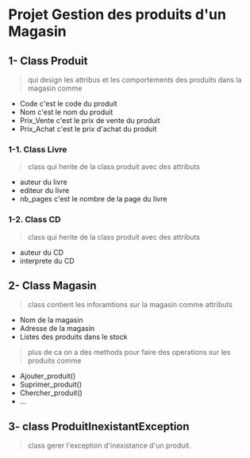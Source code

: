 # Projet Gestion des produits d'un Magasin
## 1- Class Produit 
  > qui design les attribus et les comportements des produits dans la magasin comme
  - Code c'est le code du produit 
  - Nom c'est le nom du produit
  - Prix_Vente c'est le prix de vente du produit
  - Prix_Achat c'est le prix d'achat du produit

### 1-1. Class Livre
  > class qui herite de la class produit avec des attributs 
  - auteur du livre
  - editeur du livre
  - nb_pages c'est le nombre de la page du livre
### 1-2. Class CD
  > class qui herite de la class produit avec des attributs
  - auteur du CD
  - interprete du CD
## 2- Class Magasin
  > class contient les inforamtions sur la magasin comme attributs
  - Nom de la magasin
  - Adresse de la magasin
  - Listes des produits dans le stock
  > plus de ca on a des methods pour faire des operations sur les produits comme
  - Ajouter_produit()
  - Suprimer_produit()
  - Chercher_produit()
  - ...

## 3- class ProduitInexistantException
  > class gerer l'exception d'inexistance d'un produit. 
